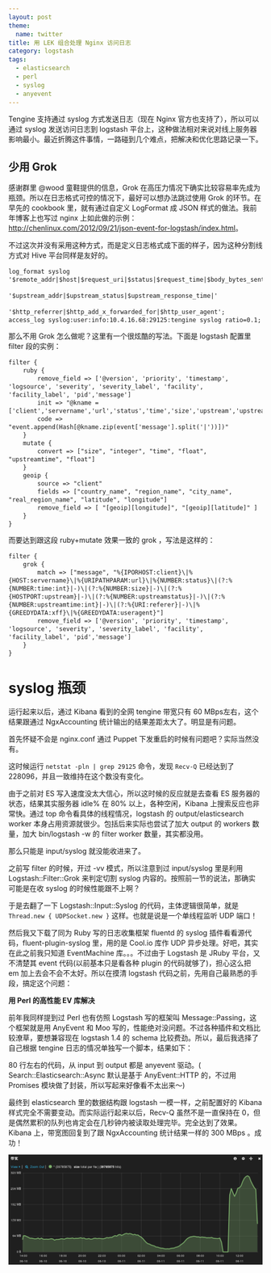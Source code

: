 ```yaml
---
layout: post
theme:
  name: twitter
title: 用 LEK 组合处理 Nginx 访问日志
category: logstash
tags:
  - elasticsearch
  - perl
  - syslog
  - anyevent
---
```


Tengine 支持通过 syslog 方式发送日志（现在 Nginx 官方也支持了），所以可以通过 syslog 发送访问日志到 logstash 平台上，这种做法相对来说对线上服务器影响最小。最近折腾这件事情，一路碰到几个难点，把解决和优化思路记录一下。

## 少用 Grok

感谢群里 @wood 童鞋提供的信息，Grok 在高压力情况下确实比较容易率先成为瓶颈。所以在日志格式可控的情况下，最好可以想办法跳过使用 Grok 的环节。在早先的 cookbook 里，就有通过自定义 LogFormat 成 JSON 样式的做法。我前年博客上也写过 nginx 上如此做的示例：<http://chenlinux.com/2012/09/21/json-event-for-logstash/index.html>。

不过这次并没有采用这种方式，而是定义日志格式成下面的样子，因为这种分割线方式对 Hive 平台同样是友好的。

    log_format syslog '$remote_addr|$host|$request_uri|$status|$request_time|$body_bytes_sent|'
                      '$upstream_addr|$upstream_status|$upstream_response_time|'
                      '$http_referrer|$http_add_x_forwarded_for|$http_user_agent';
    access_log syslog:user:info:10.4.16.68:29125:tengine syslog ratio=0.1;

那么不用 Grok 怎么做呢？这里有一个很炫酷的写法。下面是 logstash 配置里 filter 段的实例：

    filter {
        ruby {
            remove_field => ['@version', 'priority', 'timestamp', 'logsource', 'severity', 'severity_label', 'facility', 'facility_label', 'pid','message']
            init => "@kname = ['client','servername','url','status','time','size','upstream','upstreamstatus','upstreamtime','referer','xff','useragent']"
            code => "event.append(Hash[@kname.zip(event['message'].split('|'))])"
        }
        mutate {
            convert => ["size", "integer", "time", "float", "upstreamtime", "float"]
        }
        geoip {
            source => "client"
            fields => ["country_name", "region_name", "city_name", "real_region_name", "latitude", "longitude"]
            remove_field => [ "[geoip][longitude]", "[geoip][latitude]" ]
        }
    }

而要达到跟这段 ruby+mutate 效果一致的 grok ，写法是这样的：

    filter {
        grok {
            match => ["message", "%{IPORHOST:client}\|%{HOST:servername}\|%{URIPATHPARAM:url}\|%{NUMBER:status}\|(?:%{NUMBER:time:int}|-)\|(?:%{NUMBER:size}|-)\|(?:%{HOSTPORT:upstream}|-)\|(?:%{NUMBER:upstreamstatus}|-)\|(?:%{NUMBER:upstreamtime:int}|-)\|(?:%{URI:referer}|-)\|%{GREEDYDATA:xff}\|%{GREEDYDATA:useragent}"]
            remove_field => ['@version', 'priority', 'timestamp', 'logsource', 'severity', 'severity_label', 'facility', 'facility_label', 'pid','message']
        }
    }

# syslog 瓶颈

运行起来以后，通过 Kibana 看到的全网 tengine 带宽只有 60 MBps左右，这个结果跟通过 NgxAccounting 统计输出的结果差距太大了。明显是有问题。

首先怀疑不会是 nginx.conf 通过 Puppet 下发重启的时候有问题吧？实际当然没有。

这时候运行 `netstat -pln | grep 29125` 命令，发现 `Recv-Q` 已经达到了 228096，并且一致维持在这个数没有变化。

由于之前对 ES 写入速度没太大信心，所以这时候的反应就是去查看 ES 服务器的状态，结果其实服务器 idle% 在 80% 以上，各种空闲，Kibana 上搜索反应也非常快。通过 top 命令看具体的线程情况，logstash 的 output/elasticsearch worker 本身占用资源就很少。包括后来实际也尝试了加大 output 的 workers 数量，加大 bin/logstash -w 的 filter worker 数量，其实都没用。

那么只能是 input/syslog 就没能收进来了。

之前写 filter 的时候，开过 -vv 模式，所以注意到过 input/syslog 里是利用 Logstash::Filter::Grok 来判定切割 syslog 内容的。按照前一节的说法，那确实可能是在收 syslog 的时候性能跟不上啊？

于是去翻了一下 Logstash::Input::Syslog 的代码，主体逻辑很简单，就是 `Thread.new { UDPSocket.new }` 这样。也就是说是一个单线程监听 UDP 端口！

然后我又下载了同为 Ruby 写的日志收集框架 fluentd 的 syslog 插件看看源代码，fluent-plugin-syslog 里，用的是 Cool.io 库作 UDP 异步处理。好吧，其实在此之前我只知道 EventMachine 库。。。不过由于 Logstash 是 JRuby 平台，又不清楚其 event 代码(以前基本只是看各种 plugin 的代码就够了)，担心这么把 em 加上去会不会不太好。所以在摸清 logstash 代码之前，先用自己最熟悉的手段，搞定这个问题：

**用 Perl 的高性能 EV 库解决**

前年我同样提到过 Perl 也有仿照 Logstash 写的框架叫 Message::Passing，这个框架就是用 AnyEvent 和 Moo 写的，性能绝对没问题。不过各种插件和文档比较潦草，要想兼容现在 logstash 1.4 的 schema 比较费劲。所以，最后我选择了自己根据 tengine 日志的情况单独写一个脚本，结果如下：

<script src="https://gist.github.com/chenryn/7c922ac424324ee0d695.js"></script>

80 行左右的代码，从 input 到 output 都是 anyevent 驱动。( Search::Elasticsearch::Async 默认是基于 AnyEvent::HTTP 的，不过用 Promises 模块做了封装，所以写起来好像看不太出来～)

最终到 elasticsearch 里的数据结构跟 logstash 一模一样，之前配置好的 Kibana 样式完全不需要变动。而实际运行起来以后，Recv-Q 虽然不是一直保持在 0，但是偶然累积的队列也肯定会在几秒钟内被读取处理完毕。完全达到了效果。Kibana 上，带宽图回复到了跟 NgxAccounting 统计结果一样的 300 MBps 。成功！

![](/images/uploads/ngx-syslog-flow-diff.png)
